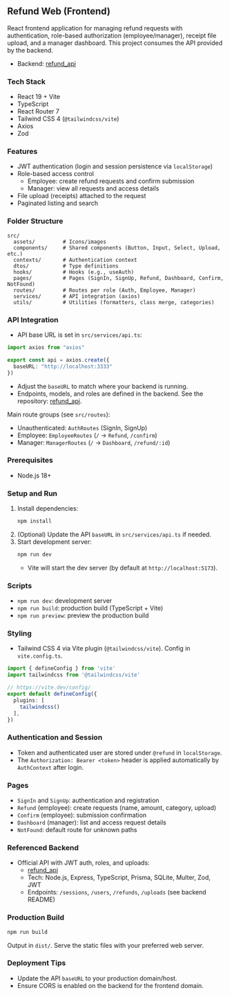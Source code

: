 ## Refund Web (Frontend)

React frontend application for managing refund requests with authentication, role-based authorization (employee/manager), receipt file upload, and a manager dashboard. This project consumes the API provided by the backend.

- Backend: [refund_api](https://github.com/diegocoelho-svg/refund_api)

### Tech Stack
- React 19 + Vite
- TypeScript
- React Router 7
- Tailwind CSS 4 (`@tailwindcss/vite`)
- Axios
- Zod

### Features
- JWT authentication (login and session persistence via `localStorage`)
- Role-based access control
  - Employee: create refund requests and confirm submission
  - Manager: view all requests and access details
- File upload (receipts) attached to the request
- Paginated listing and search

### Folder Structure
```
src/
  assets/         # Icons/images
  components/     # Shared components (Button, Input, Select, Upload, etc.)
  contexts/       # Authentication context
  dtos/           # Type definitions
  hooks/          # Hooks (e.g., useAuth)
  pages/          # Pages (SignIn, SignUp, Refund, Dashboard, Confirm, NotFound)
  routes/         # Routes per role (Auth, Employee, Manager)
  services/       # API integration (axios)
  utils/          # Utilities (formatters, class merge, categories)
```

### API Integration
- API base URL is set in `src/services/api.ts`:

```1:5:src/services/api.ts
import axios from "axios"

export const api = axios.create({
  baseURL: "http://localhost:3333"
})
```

- Adjust the `baseURL` to match where your backend is running.
- Endpoints, models, and roles are defined in the backend. See the repository: [refund_api](https://github.com/diegocoelho-svg/refund_api).

Main route groups (see `src/routes`):
- Unauthenticated: `AuthRoutes` (SignIn, SignUp)
- Employee: `EmployeeRoutes` (`/` → `Refund`, `/confirm`)
- Manager: `ManagerRoutes` (`/` → `Dashboard`, `/refund/:id`)

### Prerequisites
- Node.js 18+

### Setup and Run
1. Install dependencies:
   ```bash
   npm install
   ```
2. (Optional) Update the API `baseURL` in `src/services/api.ts` if needed.
3. Start development server:
   ```bash
   npm run dev
   ```
   - Vite will start the dev server (by default at `http://localhost:5173`).

### Scripts
- `npm run dev`: development server
- `npm run build`: production build (TypeScript + Vite)
- `npm run preview`: preview the production build

### Styling
- Tailwind CSS 4 via Vite plugin (`@tailwindcss/vite`). Config in `vite.config.ts`.

```1:10:vite.config.ts
import { defineConfig } from 'vite'
import tailwindcss from '@tailwindcss/vite'

// https://vite.dev/config/
export default defineConfig({
  plugins: [
    tailwindcss()
  ],
})
```

### Authentication and Session
- Token and authenticated user are stored under `@refund` in `localStorage`.
- The `Authorization: Bearer <token>` header is applied automatically by `AuthContext` after login.

### Pages
- `SignIn` and `SignUp`: authentication and registration
- `Refund` (employee): create requests (name, amount, category, upload)
- `Confirm` (employee): submission confirmation
- `Dashboard` (manager): list and access request details
- `NotFound`: default route for unknown paths

### Referenced Backend
- Official API with JWT auth, roles, and uploads:
  - [refund_api](https://github.com/diegocoelho-svg/refund_api)
  - Tech: Node.js, Express, TypeScript, Prisma, SQLite, Multer, Zod, JWT
  - Endpoints: `/sessions`, `/users`, `/refunds`, `/uploads` (see backend README)

### Production Build
```bash
npm run build
```
Output in `dist/`. Serve the static files with your preferred web server.

### Deployment Tips
- Update the API `baseURL` to your production domain/host.
- Ensure CORS is enabled on the backend for the frontend domain.


